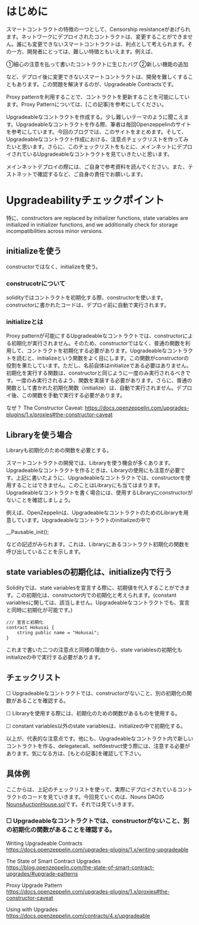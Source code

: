 # はじめに

スマートコントラクトの特徴の一つとして、Censorship resistanceがあげられます。ネットワークにデプロイされたコントラクトは、変更することができません。誰にも変更できないスマートコントラクトは、利点として考えられます。その一方、開発者にとっては、難しい特徴ともいえます。例えば、

①細心の注意を払って書いたコントラクトに生じたバグ
②新しい機能の追加

など、デプロイ後に変更できないスマートコントラクトは、開発を難しくすることもあります。この問題を解決するのが、Upgradeable Contractsです。

Proxy patternを利用することで、コントラクトを更新することを可能にしています。Proxy Patternについては、[この記事]を参考にしてください。

Upgradeableなコントラクトを作成する。少し難しいテーマのように聞こえます。Upgradeableなコントラクトを作る際、筆者は毎回Openzeppelinのサイトを参考にしています。今回のブログでは、このサイトをまとめます。そして、Upgradeableなコントラクト作成における、注意点チェックリストを作ってみたいと思います。さらに、このチェックリストをもとに、メインネットにデプロイされているUpgradeableなコントラクトを見ていきたいと思います。

メインネットデプロイの際には、ご自身で参考資料を読んでください。また、テストネットで確認するなど、ご自身の責任でお願いします。

# Upgradeabilityチェックポイント

特に、constructors are replaced by initializer functions, state variables are initialized in initializer functions, and we additionally check for storage incompatibilities across minor versions.

## initializeを使う
constructorではなく、initializeを使う。

### construcotrについて
solidityではコントラクトを初期化する際、constructorを使います。constructorに書かれたコードは、デプロイ前に自動で実行されます。

### initializeとは
Proxy patternが可能にするUpgradeableなコントラクトでは、constructorによる初期化が実行されません。そのため、constructorではなく、普通の関数を利用して、コントラクトを初期化する必要があります。Upgradeableなコントラクトを読むと、initializeという関数をよく目にします。この関数がconstructorの役割を果たしています。ただし、名前自体はinitializeである必要はありません。初期化を実行する関数は、constructorと同じように一度のみ実行されるべきです。一度のみ実行されるよう、関数を実装する必要があります。さらに、普通の関数として書かれた初期化関数（initialize）は、自動で実行されません。デプロイ後、この関数を手動で実行する必要があります。


なぜ？
The Constructor Caveat: https://docs.openzeppelin.com/upgrades-plugins/1.x/proxies#the-constructor-caveat

## Libraryを使う場合

Libraryも初期化のための関数を必要とする。

スマートコントラクトの開発では、Libraryを使う機会が多くあります。Upgradeableなコントラクトを作るときは、Libraryの使用にも注意が必要です。上記に書いたように、Upgradeableなコントラクトでは、constructorを使用することはできません。このことはLibraryにも当てはまります。Upgradeableなコントラクトを書く場合には、使用するLibraryにconstructorがないことを確認しましょう。

例えば、OpenZeppelinは、UpgradeableなコントラクトのためのLibraryを用意しています。Upgradeableなコントラクトのinitializeの中で

__Pausable_init();

などの記述がみられます。これは、Libraryにあるコントラクト初期化の関数を呼び出していることを示します。


## state variablesの初期化は、initialize内で行う

Solidityでは、state variablesを宣言する際に、初期値を代入することができます。この初期化は、constructor内での初期化と考えられます。(constant variablesに関しては、該当しません。Upgradeableなコントラクトでも、宣言と同時に初期化が可能です。)

```
/// 宣言と初期化
contract Hokusai {
    string public name = "Hokusai";
} 
```

これまで書いた二つの注意点と同様の理由から、state variablesの初期化もinitializeの中で実行する必要があります。


## チェックリスト

☐ Upgradeableなコントラクトでは、constructorがないこと、別の初期化の関数があることを確認する。<br /> 

☐ Libraryを使用する際には、初期化のための関数があるものを使用する。<br /> 

☐ constant variables以外のstate variablesは、initializeの中で初期化する。<br /> 

以上が、代表的な注意点です。他にも、Upgradeableなコントラクト内で新しいコントラクトを作る、delegatecall、selfdestruct使う際には、注意する必要があります。気になる方は、[もとの記事]を確認して下さい。

## 具体例

ここからは、上記のチェックリストを使って、実際にデプロイされているコントラクトのコードを見ていきます。今回見ていくのは、Nouns DAOの[NounsAuctionHouse.sol](https://github.com/nounsDAO/nouns-monorepo/blob/master/packages/nouns-contracts/contracts/NounsAuctionHouse.sol)です。それでは見ていきます。

### ☐ Upgradeableなコントラクトでは、constructorがないこと、別の初期化の関数があることを確認する。





Writing Upgradeable Contracts <br />
https://docs.openzeppelin.com/upgrades-plugins/1.x/writing-upgradeable

The State of Smart Contract Upgrades <br />
https://blog.openzeppelin.com/the-state-of-smart-contract-upgrades/#upgrade-patterns

Proxy Upgrade Pattern <br />
https://docs.openzeppelin.com/upgrades-plugins/1.x/proxies#the-constructor-caveat

Using with Upgrades <br />
https://docs.openzeppelin.com/contracts/4.x/upgradeable

<!-- ## upgradeability check lists

- [ ]  use initialize instead of constrcutor
- [ ]  use Initializable to prevent a contract from being *initialized*
 multiple times
- [ ]  use upgradeable smart cntract libraries
    - import statement
    - inherit
    - in initialize
- [ ]  avoid initializing values in field declarations(except constants variables)
- [ ]  initialize the implementation contract with _disableInitializers()
- [ ]  in case of creating new instances from the contract code -->

